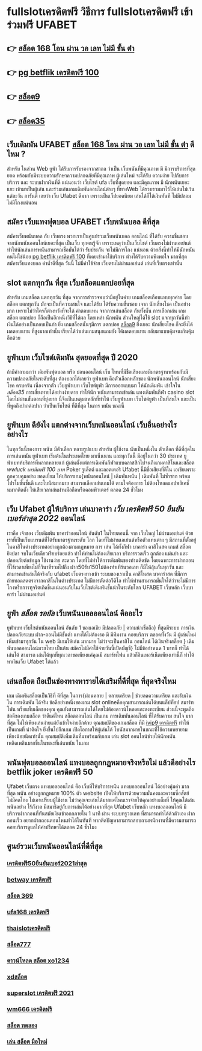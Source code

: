 # fullslotเครดิตฟรี วิธีการ **fullslotเครดิตฟรี** เข้าร่วมฟรี  UFABET  

## 👉 [สล็อต 168 โอน ผ่าน วอ เลท ไม่มี ขั้น ต่ํา](https://www.ufaeat.com/credit-free-50/)
## 👉 [pg betflik เครดิตฟรี 100](https://www.ufaeat.com/register/)
## 👉 [สล็อต9](https://www.ufaeat.com/register/)
## 👉 [สล็อต35](https://www.ufaeat.com/credit-free-50/)

## เว็บเดิมพัน UFABET [สล็อต 168 โอน ผ่าน วอ เลท ไม่มี ขั้น ต่ํา](https://www.ufaeat.com/register/) ดีไหม ?

สำหรับ ในส่วน Web  ยูฟ่า  ได้รับการรับรองจากสากล ว่าเป็น เว็บพนันที่มีคุณภาพ  มี มีการบริการที่สุดยอด พร้อมกับมีระบบความรักษาความปลอดภัยที่มีคุณภาพ  ผู้เล่นใหม่  จะได้รับ ความง่าย   ไปกับการบริการ  และ ระบบฝากเงินที่ดี  แน่นอนว่า เว็บไซต์   ufa  เว็บที่สุดยอด และมีคุณภาพ  มี นักพนันเยอะแยะ   เข้ามาเป็นผู้เล่น  และร่วมเล่นเกมเดิมพันออนไลน์ต่างๆ ที่ทางWeb ได้รวบรวมมาไว้ให้เล่นไม่เว้นแต่ละวัน การันตี เลยว่า เว็บ Ufabet   ดีมาก เพราะเป็นเว็ปยอดนิยม เล่นได้ก็ได้เงินทันที ไม่มีปลอม ไม่มีโกงแน่นอน

## สมัคร เว็บแทงฟุตบอล  UFABET เว็บพนันบอล ดีที่สุด

สมัครเว็บพนันบอล  กับ เว็บตรง พวกเราเป็นศูนย์รวมเว็บพนันบอล ออนไลน์ ที่ได้รับ ความชื่นชอบ จากนักพนันออนไลน์เยอะที่สุด เป็นเว็บ  ทุกคนรู้จัก เพราะเหตุว่าเป็นเว็บไซต์ เว็บตรงไม่ผ่านเอเย่นต์ ทำให้นักเล่นการพนันสามารถเชื่อมั่นได้ว่า รับประกัน จะไม่มีการโกง แน่นอน ด้วยสิ่งนี้ทำให้มีนักพนันคนไม่ใช่น้อย [pg betflik เครดิตฟรี 100](https://www.ufaeat.com/register/) ที่เคยเข้ามาใช้บริการ ต่างได้รับความพึงพอใจ มากที่สุด สมัครเว็บแทงบอล   ค่าน้ำดีที่สุด วันนี้ ไม่มีค่าใช้จ่าย เว็บตรงไม่ผ่านเอเย่นต์ เล่นที่เว็บตรงเท่านั้น


##  slot  แตกทุกวัน ที่สุด เว็บสล็อตแตกบ่อยที่สุด

สำหรับ เกมสล็อต แตกทุกวัน ที่สุด จากการสำรวจพบว่ามีอยู่ในค่าย เกมสล็อตเกือบแทบทุกค่าย โดยสล็อต  แตกทุกวัน  มักจะเป็นที่ความสนใจ และได้รับ ได้รับความชื่นชอบ เจาก นักเสี่ยงโชค เป็นอย่างมาก  เพราะไม่ว่าใครก็ต่างหวังที่จะได้ ค่าตอบแทน จากการเล่นสล็อต กันทั้งนั้น การเลือกเล่น เกมสล็อต แตกบ่อย  ก็ถือเป็นอีกหนึ่งวิธีที่ได้ผล โดยเหล่า นักพนัน  ส่วนใหญ่ได้ใช้ slot  แจกทุกวันนี้ทำเงินได้อย่างเป็นกอบเป็นกำ ยิ่ง เกมสล็อตนั้นๆมีการ แตกบ่อย [สล็อต9](https://www.ufaeat.com/credit-free-50/)  ยิ่งเยอะ นักเสี่ยงโชค ก็จะยิ่งได้ผลตอบแทน ที่สูงมากเท่านั้น เรียกได้ว่าเล่นเกมสนุกแถมยัง ได้ผลตอบแทน กลับมาแบบคุ้มจนเกินคุ้มอีกด้วย


## ยูฟ่าเบท เว็บไซต์เดิมพัน สุดยอดที่สุด ปี 2020

ถ้ามีคำถามมาว่า เดิมพันฟุตบอล   หรือ  บ่อนออนไลน์  เว็บ ไหนที่มีชื่อเสียงและมีมาตรฐานพร้อมกับมีความปลอดภัยในระดับที่สูง ต้องบอกได้เลยว่า ยูฟ่าเบท  คือตัวเลือกหลักของ นักพนันออนไลน์ นักเสี่ยงโชค  ครบครัน เนื่องจากตัว เว็บยูฟ่าเบท เว็บไซต์ยูฟ่า มีการออกแบบมา ให้นักเดิมพัน เข้าใจใน *สล็อต35* การเสี่ยงทายได้อย่างง่ายดาย ทำให้นัก พนันสามารถเข้าเล่น แทงเดิมพันกีฬา  casino   slot โดยไม่ผ่านขั้นตอนที่ยุ่งยาก นี่จึงเป็นเหตุผลหลักที่ทำให้ เว็บยูฟ่าเบท เว็บไซต์ยูฟ่า เป็นที่สนใจ และเป็นที่พูดถึงปากต่อปาก ว่าเป็นเว็บไซต์   ที่ดีที่สุด ในการ พนัน  ขณะนี้ 


## ยูฟ่าเบท ดียังไง แตกต่างจากเว็บพนันออนไลน์ เว็บอื่นอย่างไรอย่างไร

 ในทุกวันนี้ของการ พนัน มีตัวเลือก หลายรูปแบบ สำหรับ ผู้ใช้งาน  นับเป็นหนึ่งใน ตัวเลือก ที่ดีที่สุดในการเล่นพนัน ยูฟ่าเบท เริ่มต้นในประเทศไทย มาเนิ่นนาน และทุกวันนี้ มีอยู่ในกว่า 30 ประเทศ ยูฟ่าเบทห้บริการที่หลากหลายแก่ ผู้เล่นตั้งแต่การเดิมพันกีฬาแบบคลาสสิกไปจนถึงเกมคาสิโนและสล็อต *wwluck เครดิตฟรี 100 บาท*  Poker รูเล็ตต์ และลอตเตอรี  Ufabet นี้มีชื่อเสียงที่ดีใน เอเชียเพราะถูกควบคุมอย่าง ยอดเยี่ยม ให้บริการเกม{พนันออนไลน์ | เดิมพันพนัน | เดิมพันที่ ไม่ซ้ำซาก พร้อมโปรโมชั่นชั้นดี และโบนัสมากมาย สามารถเลือกเล่นเกมได้ ตามใจต้องการ  ไม่ต้องโหลดแอปพลิเคชั่นมากติดตั้ง ให้เสียเวลาเล่นผ่านมือถือหรือคอมพิวเตอร์ ตลอด 24 ชั่วโมง 


##  เว็บ Ufabet  ผู้ให้บริการ เล่นบาคาร่า ***เว็บ เครดิตฟรี 50 ยืนยันเบอร์ล่าสุด 2022*** ออนไลน์

เราคือ  เจ้าของ เว็บเดิมพัน บาคาร่าออนไลน์ อันดับ1 ในไทยตอนนี้ จาก เว็บใหญ่ ไม่ผ่านเอเย่นต์ ด้วยเราที่เป็นเว็บแบรนด์ที่ได้รับมาตรฐานระดับ โลก โดยที่ไม่ผ่านเอเย่นต์หรือตัวแทนต่าง ๆ มีสถานที่ตั้งอยู่ในคาสิโนต่างประเทศอย่างถูกต้องตามกฏหมาย การ  เล่น  ได้ทั้งกีฬา บาคาร่า คาสิโนสด เกมส์ สล็อต ยิงปลา จบในเว็บเดียวเรียบร้อยแล้ว ทำให้ท่านไม่ต้องเสียเวลา บริการรวดเร็ว ถูกต้อง แม่นยำ และปลอดภัยต่อข้อมูล ใช้งานง่าย สะดวก โดยที่ไม่ทำให้การเดิมพันของท่านติดขัด โดยเฉพาะการฝากถอนที่ใช้เวลาเพียงไม่กี่วินาทีรวมไปถึง ฝาก50รับ150ไม่ต้องทําเทิร์นวอเลท ก็มีให้ลุ้นกันทุกวัน และสามารถเข้าเล่นได้จริงกับ  ufabet เว็บตรงทางเข้า  ระบบของเราเป็น คาสิโนสด บาคาร่าสด ที่มีการถ่ายทอดสดตรงจากคาสิโนในต่างประเทศ ไม่มีการตัดต่อวีดีโอ ทำให้ท่านสามารถมั่นใจได้ว่าจะไม่มีการโกงหรือการทุจริตเกิดขึ้นแน่นอนกับในเว็บไซต์เดิมพันชั้นนำในระดับโลก UFABET เว็บหลัก เว็บบาคาร่า ไม่ผ่านเอเย่นต์


##  ยูฟ่า ***สล็อต รอยัล*** เว็บพนันบอลออนไลน์  คืออะไร 

ยูฟ่าเบท  เว็บไซต์พนันออนไลน์ อันดับ 1  ของเอเชีย มีปลอดภัย | ความน่าเชื่อถือ} ที่สุดมีระบบ การเงินปลอดภัยระบบ ฝาก-ถอนไม่มีขั้นต่ำ  แทงได้ไม่ต้องรอ มี มีทีมงาน คอยบริการ  ตลอดทั้งวัน  มี ผู้เล่นใหม่ เพิ่มเข้ามาทุกวัน ใน web มีเกมให้เล่น มากมาย ไม่ว่าจะเป็นคาสิโน ออนไลน์ ได้เงินจริงสล็อต  } เดิมพันบอลออนไลน์มวยไทย เป็นต้น  สมัครไม่มีค่าใช้จ่ายวันนี้เปิดบัญชี} ไม่มีข้อกำหนด  1 บาทก็ ทำได้ เล่นได้ สามารถ เล่นได้ทุกที่ทุกเวลาขอเพียงแค่คุณมี สมาร์ทโฟน แล้วก็อินเทอร์เน็ตเพียงเท่านี้ก็ ทำได้ หาเงินเว็บ Ufabet ได้แล้ว


## เล่นสล็อต ถือเป็นช่องทางหารายได้เสริมที่ดีที่สุด ที่สุดจริงไหม

เกม เดิมพันสล็อตเป็นวิธีที่ ดีที่สุด ในการ{ผ่อนคลาย | คลายเครียด | ช่วยลดความเครียด และรับเงินใน การเดิมพัน ได้จริง ข้อดีอย่างหนึ่งของเกม slot onlineคือคุณสามารถเล่นได้บนแล็ปท็อป สมาร์ทโฟน หรือแท็บเล็ตของคุณ คุณยังสามารถเล่นได้โดยไม่ต้องดาวน์โหลดและลงทะเบียน ส่วนนี้จะพูดถึงข้อดีของเกมสล็อต ว่าดีแค่ไหน  สล็อตออนไลน์ เป็นเกม  การเดิมพันออนไลน์ ที่ได้รับความ สนใจ มากที่สุด ไม่ใช่เพียงเล่นง่ายแต่ยังเข้าใจง่ายอีกด้วย คุณสมบัติของเกมสล็อต ที่มี [ivip9 เครดิตฟรี](https://www.ufaeat.com/ทางเข้ายูฟ่าเบท-ufabet/) ทำให้เป็นเกมที่ น่าติดใจ ยิ่งขึ้นไปอีกเกม เปิดโอกาสให้ผู้เล่นได้ โบนัสมากมายในขณะที่ใช้ความพยายามเพียงน้อยนิดเท่านั้น คุณสมบัติเพิ่มเติมที่มาพร้อมกับเกม เล่น slot ออนไลน์ช่วยให้นักพนัน เพลิดเพลินมากขึ้นในขณะที่เล่นพนัน ในเกม


##  พนันฟุตบอลออนไลน์   แทงบอลถูกกฏหมายจริงหรือไม่ แล้วดีอย่างไร **betflik joker เครดิตฟรี 50** 

Ufabet เว็บตรง  แทงบอลออนไลน์  คือ เว็บที่ให้บริการพนัน แทงบอลออนไลน์ ได้อย่างคุ้มค่า  มากที่สุด  พนัน อย่างถูกกฏหมาย 100% ตัว website เปิดให้บริการด้วยความมั่นคงและความซื่อสัตย์  ไม่มีคดโกง ไม่เอาเปรียบผู้ใช้งาน ไม่ว่าคุณจะเล่นได้มากแค่ไหนเราจ่ายให้คุณอย่างเต็มที่ ให้คุณได้เล่นพนันอย่าง ไร้กังวล มีสมาธิอยู่กับการเล่นได้อย่างมากที่สุด  Ufabet เว็บหลัก  แทงบอลออนไลน์ มีบริการฝากถอนที่ทันสมัยเงินเข้าอกกภายใน  1 นาที  ผ่าน ระบบทรูวอเลท ที่สามารถทำได้ด้วตัวเอง ฝากถอนเร็ว  อยากฝากถอนตอนไหนทำได้ในทันที หากติดปัญหาสามารถสอบถามพนักงานที่มีความสามารถคอยบริการดูแลให้คำปรึกษาได้ตลอด 24 ชั่วโมง

## ศูนย์รวมเว็บพนันออนไลน์ที่ดีที่สุด

### [เครดิตฟรี50ยืนยันเบอร์2021ล่าสุด](https://atom.io/themes/ทางเข้า%20ufaeat%20สล็อต%20ไม่มีขั้นต่ํา%20008%20สล็อต%20เว็บตรง%20100%)
### [betway เครดิตฟรี](https://atom.io/themes/ทางเข้า%20ufaeat%20ทดลอง%20เล่น%20สล็อต%20008%20สล็อต%20เว็บตรง%20100%)
### [สล็อต 369](https://atom.io/themes/ทางเข้า%20ufaeat%20สล็อต%20สัตว์%20008%20สล็อต%20เว็บตรง%20100%)
### [ufa168 เครดิตฟรี](https://atom.io/themes/ทางเข้า%20ufaeat%20superslot168%20เครดิตฟรี50%20008%20สล็อต%20เว็บตรง%20100%)
### [thaislotเครดิตฟรี](https://atom.io/themes/ทางเข้า%20ufaeat%20juad888%20เครดิตฟรี%20008%20สล็อต%20เว็บตรง%20100%)
### [สล็อต777](https://atom.io/themes/ทางเข้า%20ufaeat%20สล็อต%20โปร%20100%20008%20สล็อต%20เว็บตรง%20100%)
### [ดาวน์โหลด สล็อต xo1234](https://atom.io/themes/ทางเข้า%20ufaeat%20สล็อต%20เว็บไหนดี%20แตกง่าย%20008%20สล็อต%20เว็บตรง%20100%)
### [xdสล็อต](https://atom.io/themes/ทางเข้า%20ufaeat%20918kiss%20เครดิตฟรี%2050%20ล่าสุด%20008%20สล็อต%20เว็บตรง%20100%)
### [superslot เครดิตฟรี 2021](https://atom.io/themes/ทางเข้า%20ufaeat%20สล็อต1234ฝาก10รับ100%20008%20สล็อต%20เว็บตรง%20100%)
### [wm666 เครดิตฟรี](https://atom.io/themes/ทางเข้า%20ufaeat%20สล็อตjoker%20โอน%20ผ่าน%20วอ%20เลท%20ไม่มีขั้นต่ํา%20008%20สล็อต%20เว็บตรง%20100%)
### [สล็อต ทดลอง](https://atom.io/themes/ทางเข้า%20ufaeat%20สล็อต22%20008%20สล็อต%20เว็บตรง%20100%)
### [เล่น สล็อต มือใหม่](https://atom.io/themes/ทางเข้า%20ufaeat%20สล็อต%201688%20008%20สล็อต%20เว็บตรง%20100%)